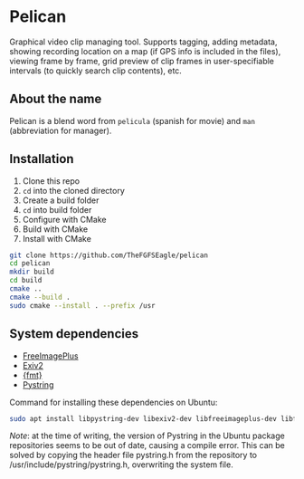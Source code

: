 # Pelican
Graphical video clip managing tool. Supports tagging, adding metadata, showing recording location on a map (if GPS info is included in the files), viewing frame by frame, grid preview of clip frames in user-specifiable intervals (to quickly search clip contents), etc.

## About the name
Pelican is a blend word from `pelicula` (spanish for movie) and `man` (abbreviation for manager).

## Installation
1. Clone this repo
2. `cd` into the cloned directory
3. Create a build folder
4. `cd` into build folder
5. Configure with CMake
6. Build with CMake
7. Install with CMake

 ```sh
 git clone https://github.com/TheFGFSEagle/pelican
 cd pelican
 mkdir build
 cd build
 cmake ..
 cmake --build .
 sudo cmake --install . --prefix /usr
 ```
 
## System dependencies
* [FreeImagePlus](https://github.com/imazen/freeimage)
* [Exiv2](https://github.com/Exiv2/exiv2)
* [{fmt}](https://github.com/fmtlib/fmt)
* [Pystring](https://github.com/imageworks/pystring)

Command for installing these dependencies on Ubuntu:
```sh
sudo apt install libpystring-dev libexiv2-dev libfreeimageplus-dev libfmt-dev
```

*Note*: at the time of writing, the version of Pystring in the Ubuntu package repositories seems to be out of date, causing a compile error.
This can be solved by copying the header file pystring.h from the repository to /usr/include/pystring/pystring.h, overwriting the system file.


